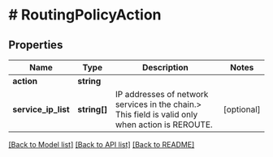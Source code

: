 # # RoutingPolicyAction

## Properties

Name | Type | Description | Notes
------------ | ------------- | ------------- | -------------
**action** | **string** |  |
**service_ip_list** | **string[]** | IP addresses of network services in the chain.&gt; This field is valid only when action is REROUTE. | [optional]

[[Back to Model list]](../../README.md#models) [[Back to API list]](../../README.md#endpoints) [[Back to README]](../../README.md)
